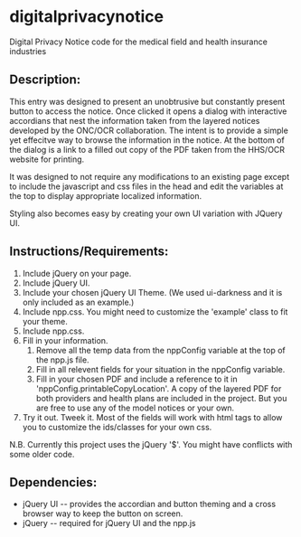 digitalprivacynotice
====================

Digital Privacy Notice code for the medical field and health insurance industries

Description:
------------

This entry was designed to present an unobtrusive but constantly present button to access the notice. Once clicked it opens a dialog with interactive accordians that nest the information taken from the layered notices developed by the ONC/OCR collaboration. The intent is to provide a simple yet effecitve way to browse the information in the notice. At the bottom of the dialog is a link to a filled out copy of the PDF taken from the HHS/OCR website for printing.

It was designed to not require any modifications to an existing page except to include the javascript and css files in the head and edit the variables at the top to display appropriate localized information.

Styling also becomes easy by creating your own UI variation with JQuery UI.


Instructions/Requirements:
-------------

1. Include jQuery on your page.
2. Include jQuery UI.
3. Include your chosen jQuery UI Theme. (We used ui-darkness and it is only included as an example.)
4. Include npp.css. You might need to customize the 'example' class to fit your theme.
5. Include npp.css. 
6. Fill in your information.
    1. Remove all the temp data from the nppConfig variable at the top of the npp.js file.
    2. Fill in all relevent fields for your situation in the nppConfig variable.
    3. Fill in your chosen PDF and include a reference to it in 'nppConfig.printableCopyLocation'. A copy of the layered PDF for both providers and health plans are included in the project. But you are free to use any of the model notices or your own.
7. Try it out. Tweek it. Most of the fields will work with html tags to allow you to customize the ids/classes for your own css.


N.B. Currently this project uses the jQuery '$'. You might have conflicts with some older code.

Dependencies:
-------------

* jQuery UI -- provides the accordian and button theming and a cross browser way to keep the button on screen. 
* jQuery -- required for jQuery UI and the npp.js
